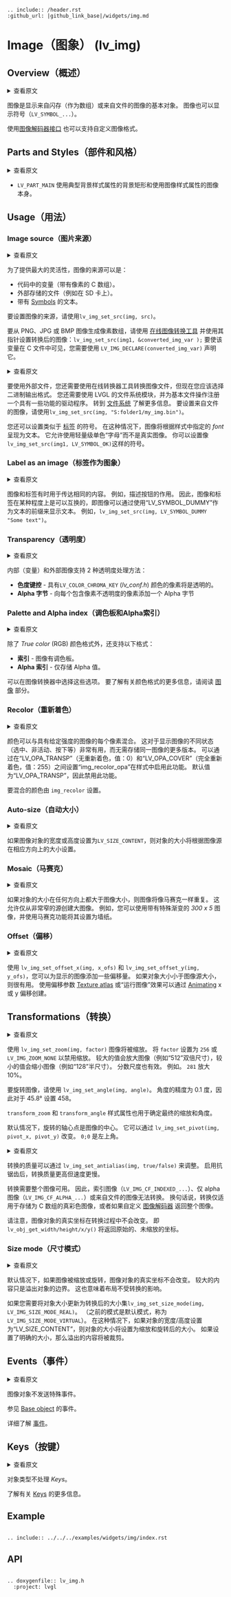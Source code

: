 ```eval_rst
.. include:: /header.rst 
:github_url: |github_link_base|/widgets/img.md
```
# Image（图象） (lv_img)


## Overview（概述）

<details>
<summary>查看原文</summary>
<p>

Images are the basic object to display images from flash (as arrays) or from files. Images can display symbols (`LV_SYMBOL_...`) too.

Using the [Image decoder interface](/overview/image.html#image-decoder) custom image formats can be supported as well.

</p>
</details>

图像是显示来自闪存（作为数组）或来自文件的图像的基本对象。 图像也可以显示符号（`LV_SYMBOL_...`）。

使用[图像解码器接口](/overview/image.html#image-decoder) 也可以支持自定义图像格式。

## Parts and Styles（部件和风格）

<details>
<summary>查看原文</summary>
<p>

- `LV_PART_MAIN` A background rectangle that uses the typical background style properties and the image itself using the image style properties.

</p>
</details>

- `LV_PART_MAIN` 使用典型背景样式属性的背景矩形和使用图像样式属性的图像本身。


## Usage（用法）

### Image source（图片来源）

<details>
<summary>查看原文</summary>
<p>

To provide maximum flexibility, the source of the image can be:

- a variable in code (a C array with the pixels).
- a file stored externally (e.g. on an SD card).
- a text with [Symbols](/overview/font).

To set the source of an image, use `lv_img_set_src(img, src)`.

To generate a pixel array from a PNG, JPG or BMP image, use the [Online image converter tool](https://lvgl.io/tools/imageconverter) and set the converted image with its pointer: `lv_img_set_src(img1, &converted_img_var);`
To make the variable visible in the C file, you need to declare it with `LV_IMG_DECLARE(converted_img_var)`.

</p>
</details>

为了提供最大的灵活性，图像的来源可以是：

- 代码中的变量（带有像素的 C 数组）。
- 外部存储的文件（例如在 SD 卡上）。
- 带有 [Symbols](/overview/font) 的文本。

要设置图像的来源，请使用`lv_img_set_src(img, src)`。

要从 PNG、JPG 或 BMP 图像生成像素数组，请使用 [在线图像转换工具](https://lvgl.io/tools/imageconverter) 并使用其指针设置转换后的图像：`lv_img_set_src(img1, &converted_img_var );`
要使该变量在 C 文件中可见，您需要使用 `LV_IMG_DECLARE(converted_img_var)` 声明它。

<details>
<summary>查看原文</summary>
<p>

To use external files, you also need to convert the image files using the online converter tool but now you should select the binary output format.
You also need to use LVGL's file system module and register a driver with some functions for the basic file operation. Go to the [File system](/overview/file-system) to learn more.
To set an image sourced from a file, use `lv_img_set_src(img, "S:folder1/my_img.bin")`.

You can also set a symbol similarly to [Labels](/widgets/core/label). In this case, the image will be rendered as text according to the *font* specified in the style.  It enables to use of light-weight monochrome "letters" instead of real images. You can set symbol like `lv_img_set_src(img1, LV_SYMBOL_OK)`.

</p>
</details>

要使用外部文件，您还需要使用在线转换器工具转换图像文件，但现在您应该选择二进制输出格式。
您还需要使用 LVGL 的文件系统模块，并为基本文件操作注册一个具有一些功能的驱动程序。 转到 [文件系统](/overview/file-system) 了解更多信息。
要设置来自文件的图像，请使用`lv_img_set_src(img, "S:folder1/my_img.bin")`。

您还可以设置类似于 [标签](/widgets/core/label) 的符号。 在这种情况下，图像将根据样式中指定的 *font* 呈现为文本。 它允许使用轻量级单色“字母”而不是真实图像。 你可以设置像`lv_img_set_src(img1, LV_SYMBOL_OK)`这样的符号。

### Label as an image（标签作为图象）

<details>
<summary>查看原文</summary>
<p>

Images and labels are sometimes used to convey the same thing. For example, to describe what a button does. 
Therefore, images and labels are somewhat interchangeable, that is the images can display texts by using `LV_SYMBOL_DUMMY` as the prefix of the text. For example, `lv_img_set_src(img, LV_SYMBOL_DUMMY "Some text")`.

</p>
</details>

图像和标签有时用于传达相同的内容。 例如，描述按钮的作用。
因此，图像和标签在某种程度上是可以互换的，即图像可以通过使用“LV_SYMBOL_DUMMY”作为文本的前缀来显示文本。 例如，`lv_img_set_src(img, LV_SYMBOL_DUMMY "Some text")`。

### Transparency（透明度）

<details>
<summary>查看原文</summary>
<p>

The internal (variable) and external images support 2 transparency handling methods:

- **Chroma-keying** - Pixels with `LV_COLOR_CHROMA_KEY` (*lv_conf.h*) color will be transparent.
- **Alpha byte** - An alpha byte is added to every pixel that contains the pixel's opacity

</p>
</details>

内部（变量）和外部图像支持 2 种透明度处理方法：

- **色度键控** - 具有`LV_COLOR_CHROMA_KEY` (*lv_conf.h*) 颜色的像素将是透明的。
- **Alpha 字节** - 向每个包含像素不透明度的像素添加一个 Alpha 字节


### Palette and Alpha index（调色板和Alpha索引）

<details>
<summary>查看原文</summary>
<p>

Besides the *True color* (RGB) color format, the following formats are supported:
- **Indexed** - Image has a palette.
- **Alpha indexed** - Only alpha values are stored.

These options can be selected in the image converter. To learn more about the color formats, read the [Images](/overview/image) section.

</p>
</details>

除了 *True color* (RGB) 颜色格式外，还支持以下格式：
- **索引** - 图像有调色板。
- **Alpha 索引** - 仅存储 Alpha 值。

可以在图像转换器中选择这些选项。 要了解有关颜色格式的更多信息，请阅读 [图像](/overview/image) 部分。

### Recolor（重新着色）

<details>
<summary>查看原文</summary>
<p>

A color can be mixed with every pixel of an image with a given intensity.
This can be useful to show different states (checked, inactive, pressed, etc.) of an image without storing more versions of the same image.
This feature can be enabled in the style by setting `img_recolor_opa` between `LV_OPA_TRANSP` (no recolor, value: 0) and `LV_OPA_COVER` (full recolor, value: 255).
The default value is `LV_OPA_TRANSP` so this feature is disabled.

The color to mix is set by `img_recolor`.

</p>
</details>

颜色可以与具有给定强度的图像的每个像素混合。
这对于显示图像的不同状态（选中、非活动、按下等）非常有用，而无需存储同一图像的更多版本。
可以通过在“LV_OPA_TRANSP”（无重新着色，值：0）和“LV_OPA_COVER”（完全重新着色，值：255）之间设置“img_recolor_opa”在样式中启用此功能。
默认值为“LV_OPA_TRANSP”，因此禁用此功能。

要混合的颜色由 `img_recolor` 设置。

### Auto-size（自动大小）

<details>
<summary>查看原文</summary>
<p>

If the width or height of the image object is set to `LV_SIZE_CONTENT` the object's size will be set according to the size of the image source in the respective direction.

</p>
</details>

如果图像对象的宽度或高度设置为`LV_SIZE_CONTENT`，则对象的大小将根据图像源在相应方向上的大小设置。

### Mosaic（马赛克）

<details>
<summary>查看原文</summary>
<p>

If the object's size is greater than the image size in any directions, then the image will be repeated like a mosaic.
This allows creation a large image from only a very narrow source.
For example, you can have a *300 x 5* image with a special gradient and set it as a wallpaper using the mosaic feature.

</p>
</details>

如果对象的大小在任何方向上都大于图像大小，则图像将像马赛克一样重复。
这允许仅从非常窄的源创建大图像。
例如，您可以使用带有特殊渐变的 *300 x 5* 图像，并使用马赛克功能将其设置为墙纸。

### Offset（偏移）

<details>
<summary>查看原文</summary>
<p>

With `lv_img_set_offset_x(img, x_ofs)` and `lv_img_set_offset_y(img, y_ofs)`, you can add some offset to the displayed image.
Useful if the object size is smaller than the image source size.
Using the offset parameter a [Texture atlas](https://en.wikipedia.org/wiki/Texture_atlas) or a "running image" effect can be created by [Animating](/overview/animation) the x or y offset.

</p>
</details>

使用 `lv_img_set_offset_x(img, x_ofs)` 和 `lv_img_set_offset_y(img, y_ofs)`，您可以为显示的图像添加一些偏移量。
如果对象大小小于图像源大小，则很有用。
使用偏移参数 [Texture atlas](https://en.wikipedia.org/wiki/Texture_atlas) 或“运行图像”效果可以通过 [Animating](/overview/animation) x 或 y 偏移创建。

## Transformations（转换）

<details>
<summary>查看原文</summary>
<p>

Using the `lv_img_set_zoom(img, factor)` the images will be zoomed. Set `factor` to `256` or `LV_IMG_ZOOM_NONE` to disable zooming. 
A larger value enlarges the images (e.g. `512` double size), a smaller value shrinks it (e.g. `128` half size).
Fractional scale works as well. E.g. `281` for 10% enlargement.

To rotate the image use `lv_img_set_angle(img, angle)`. Angle has 0.1 degree precision, so for 45.8° set 458.

The `transform_zoom` and `transform_angle` style properties are also used to determine the final zoom and angle.

By default, the pivot point of the rotation is the center of the image. It can be changed with `lv_img_set_pivot(img, pivot_x, pivot_y)`. `0;0` is the top left corner.

</p>
</details>

使用 `lv_img_set_zoom(img, factor)` 图像将被缩放。 将 `factor` 设置为 `256` 或 `LV_IMG_ZOOM_NONE` 以禁用缩放。
较大的值会放大图像（例如“512”双倍尺寸），较小的值会缩小图像（例如“128”半尺寸）。
分数尺度也有效。 例如。 `281` 放大 10%。

要旋转图像，请使用 `lv_img_set_angle(img, angle)`。 角度的精度为 0.1 度，因此对于 45.8° 设置 458。

`transform_zoom` 和 `transform_angle` 样式属性也用于确定最终的缩放和角度。

默认情况下，旋转的轴心点是图像的中心。 它可以通过 `lv_img_set_pivot(img, pivot_x, pivot_y)` 改变。 `0;0` 是左上角。

<details>
<summary>查看原文</summary>
<p>

The quality of the transformation can be adjusted with `lv_img_set_antialias(img, true/false)`. With enabled anti-aliasing the transformations are higher quality but slower.

The transformations require the whole image to be available. Therefore indexed images (`LV_IMG_CF_INDEXED_...`), alpha only images (`LV_IMG_CF_ALPHA_...`) or images from files can not be transformed. 
In other words transformations work only on true color images stored as C array, or if a custom [Image decoder](/overview/images#image-edecoder) returns the whole image.

Note that the real coordinates of image objects won't change during transformation. That is `lv_obj_get_width/height/x/y()` will return the original, non-zoomed coordinates.

</p>
</details>

转换的质量可以通过 `lv_img_set_antialias(img, true/false)` 来调整。 启用抗锯齿后，转换质量更高但速度更慢。

转换需要整个图像可用。 因此，索引图像（`LV_IMG_CF_INDEXED_...`）、仅 alpha 图像（`LV_IMG_CF_ALPHA_...`）或来自文件的图像无法转换。
换句话说，转换仅适用于存储为 C 数组的真彩色图像，或者如果自定义 [图像解码器](/overview/images#image-edecoder) 返回整个图像。

请注意，图像对象的真实坐标在转换过程中不会改变。 即`lv_obj_get_width/height/x/y()` 将返回原始的、未缩放的坐标。

### Size mode（尺寸模式）

<details>
<summary>查看原文</summary>
<p>

By default if the image is zoom or rotated the real coordinates of the image object are not changed. 
The larger content simply overflows the object's boundaries. 
It also means the layouts are not affected the by the transformations. 

If you need the object size to be updated to the transformed size set `lv_img_set_size_mode(img, LV_IMG_SIZE_MODE_REAL)`. (The previous mode is the default and called `LV_IMG_SIZE_MODE_VIRTUAL`).
In this case if the width/height of the object is set to `LV_SIZE_CONTENT` the object's size will be set to the zoomed and rotated size.
If an explicit size is set then the overflowing content will be cropped. 

</p>
</details>

默认情况下，如果图像被缩放或旋转，图像对象的真实坐标不会改变。
较大的内容只是溢出对象的边界。
这也意味着布局不受转换的影响。

如果您需要将对象大小更新为转换后的大小集`lv_img_set_size_mode(img, LV_IMG_SIZE_MODE_REAL)`。 （之前的模式是默认模式，称为`LV_IMG_SIZE_MODE_VIRTUAL`）。
在这种情况下，如果对象的宽度/高度设置为“LV_SIZE_CONTENT”，则对象的大小将设置为缩放和旋转后的大小。
如果设置了明确的大小，那么溢出的内容将被裁剪。

## Events（事件）

<details>
<summary>查看原文</summary>
<p>

No special events are sent by image objects.

See the events of the [Base object](/widgets/obj) too.

Learn more about [Events](/overview/event).

</p>
</details>

图像对象不发送特殊事件。

参见 [Base object](/widgets/obj) 的事件。

详细了解 [事件](/overview/event)。

## Keys（按键）

<details>
<summary>查看原文</summary>
<p>

No *Keys* are processed by the object type.

Learn more about [Keys](/overview/indev).

</p>
</details>

对象类型不处理 *Keys*。

了解有关 [Keys](/overview/indev) 的更多信息。

## Example

```eval_rst

.. include:: ../../../examples/widgets/img/index.rst

```

## API

```eval_rst

.. doxygenfile:: lv_img.h
  :project: lvgl

```
